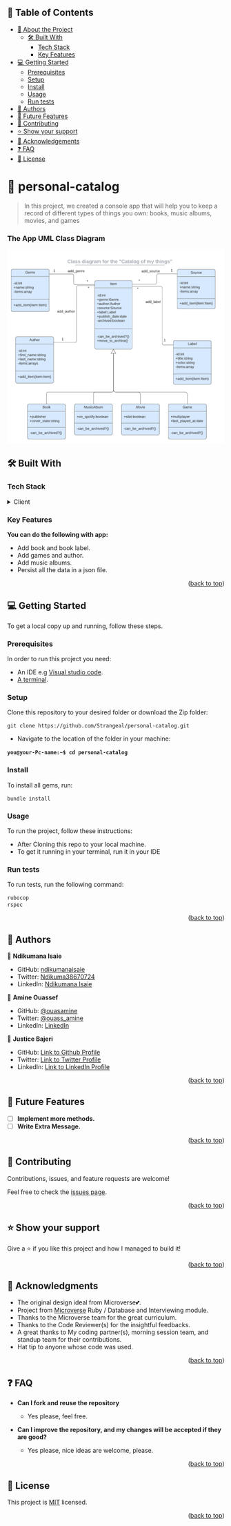 ## 📗 Table of Contents

- [📖 About the Project](#about-project)
  - [🛠 Built With](#built-with)
    - [Tech Stack](#tech-stack)
    - [Key Features](#key-features)
- [💻 Getting Started](#getting-started)
  - [Prerequisites](#prerequisites)
  - [Setup](#setup)
  - [Install](#install)
  - [Usage](#usage)
  - [Run tests](#run-tests)
- [👥 Authors](#authors)
- [🔭 Future Features](#future-features)
- [🤝 Contributing](#contributing)
- [⭐️ Show your support](#support)
- [🙏 Acknowledgements](#acknowledgements)
- [❓ FAQ](#faq)
- [📝 License](#license)

# 📖 personal-catalog <a name="about-project"></a>

> In this project, we created a console app that will help you to keep a record of different types of things you own: books, music albums, movies, and games

### The App UML Class Diagram

![](./uml_diagram.png)

## 🛠 Built With <a name="built-with"></a>

### Tech Stack <a name="tech-stack"></a>

<details>
  <summary>Client</summary>
  <ul>
    <li><a href="https://www.ruby-lang.org/en/">Ruby</a></li>
  </ul>
</details>

### Key Features <a name="key-features"></a>

**You can do the following with app:**

- Add book and book label.
- Add games and author.
- Add music albums.
- Persist all the data in a json file.

<p align="right">(<a href="#readme-top">back to top</a>)</p>

## 💻 Getting Started <a name="getting-started"></a>

To get a local copy up and running, follow these steps.

### Prerequisites

In order to run this project you need:

- An IDE e.g [Visual studio code](https://code.visualstudio.com/).
- [A terminal](https://code.visualstudio.com/docs/terminal/basics).

### Setup

Clone this repository to your desired folder or download the Zip folder:

```
git clone https://github.com/Strangeal/personal-catalog.git
```

- Navigate to the location of the folder in your machine:

**`you@your-Pc-name:~$ cd personal-catalog`**

### Install

To install all gems, run:

```
bundle install
```

### Usage

To run the project, follow these instructions:

- After Cloning this repo to your local machine.
- To get it running in your terminal, run it in your IDE

### Run tests

To run tests, run the following command:

```
rubocop
rspec
```

<p align="right">(<a href="#readme-top">back to top</a>)</p>

## 👤 Authors <a name="authors"></a>

👤 **Ndikumana Isaie**

- GitHub: [ndikumanaisaie](https://github.com/ndikumanaisaie)
- Twitter: [Ndikuma38670724](https://twitter.com/Ndikuma38670724)
- LinkedIn: [Ndikumana Isaie](https://www.linkedin.com/in/ndikumanaisaie/)

👤 **Amine Ouassef**
- GitHub: [@ouasamine](https://github.com/ouasamine)
- Twitter: [@ouass_amine](https://twitter.com/ouass_amine)
- LinkedIn: [LinkedIn](https://www.linkedin.com/in/amine-ouassef/)

👤 **Justice Bajeri**
- GitHub: [Link to Github Profile](https://github.com/Strangeal)
- Twitter: [Link to Twitter Profile](https://twitter.com/Str_angeal)
- LinkedIn: [Link to LinkedIn Profile](https://www.linkedin.com/in/justice-bajeri-0b7211243/)


<p align="right">(<a href="#readme-top">back to top</a>)</p>

## 🔭 Future Features <a name="future-features"></a>

- [ ] **Implement more methods.**
- [ ] **Write Extra Message.**

<p align="right">(<a href="#readme-top">back to top</a>)</p>

## 🤝 Contributing <a name="contributing"></a>

Contributions, issues, and feature requests are welcome!

Feel free to check the [issues page](../../issues/).

<p align="right">(<a href="#readme-top">back to top</a>)</p>

## ⭐️ Show your support <a name="support"></a>

Give a ⭐️ if you like this project and how I managed to build it!

<p align="right">(<a href="#readme-top">back to top</a>)</p>

## 🙏 Acknowledgments <a name="acknowledgements"></a>

- The original design ideal from Microverse💕.
- Project from [Microverse](https://bit.ly/MicroverseTN) Ruby / Database and Interviewing module.
- Thanks to the Microverse team for the great curriculum.
- Thanks to the Code Reviewer(s) for the insightful feedbacks.
- A great thanks to My coding partner(s), morning session team, and standup team for their contributions.
- Hat tip to anyone whose code was used.

<p align="right">(<a href="#readme-top">back to top</a>)</p>

## ❓ FAQ <a name="faq"></a>

- **Can I fork and reuse the repository**

  - Yes please, feel free.

- **Can I improve the repository, and my changes will be accepted if they are good?**

  - Yes please, nice ideas are welcome, please.

<p align="right">(<a href="#readme-top">back to top</a>)</p>

## 📝 License <a name="license"></a>

This project is [MIT](./LICENSE) licensed.

<p align="right">(<a href="#readme-top">back to top</a>)</p>
